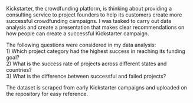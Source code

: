 Kickstarter, the crowdfunding platform, is thinking about providing a consulting service to project founders to help its customers create more successful crowdfunding campaigns. I was tasked to carry out data analysis and create a presentation that makes clear recommendations on how people can create a successful Kickstarter campaign.

The following questions were considered in my data analysis:
<br/>1) Which project category had the highest success in reaching its funding goal?
<br/>2) What is the success rate of projects across different states and countries?
<br/>3) What is the difference between successful and failed projects?

The dataset is scraped from early Kickstarter campaigns and uploaded on the repository for easy reference.
